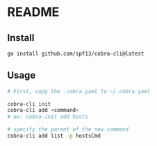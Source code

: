# README

## Install
```bash
go install github.com/spf13/cobra-cli@latest
```

## Usage
```bash
# First, copy the .cobra.yaml to ~/.cobra.yaml

cobra-cli init
cobra-cli add <command>
# ex: cobra-init add hosts

# specify the parent of the new command
cobra-cli add list -p hostsCmd
```